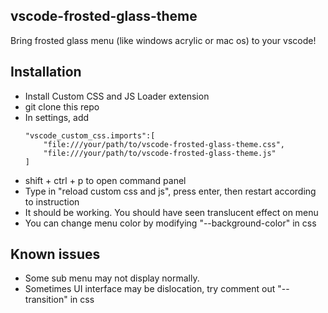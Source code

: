 ## vscode-frosted-glass-theme
Bring frosted glass menu (like windows acrylic or mac os) to your vscode!
## Installation
* Install Custom CSS and JS Loader extension
* git clone this repo
* In settings, add
    ```
    "vscode_custom_css.imports":[ 
        "file:///your/path/to/vscode-frosted-glass-theme.css",
        "file:///your/path/to/vscode-frosted-glass-theme.js"
    ]
    ```
* shift + ctrl + p to open command panel
* Type in "reload custom css and js", press enter, then restart according to instruction
* It should be working. You should have seen translucent effect on menu
* You can change menu color by modifying "--background-color" in css
## Known issues
* Some sub menu may not display normally.
* Sometimes UI interface may be dislocation, try comment out "--transition" in css 
